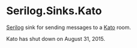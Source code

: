 # Serilog.Sinks.Kato

[Serilog](http://serilog.net/) sink for sending messages to a [Kato](https://kato.im/) room.

Kato has shut down on August 31, 2015.
